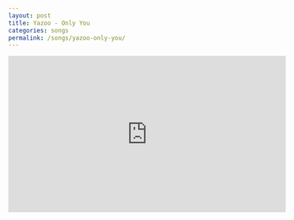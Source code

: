 ```yaml
---
layout: post
title: Yazoo - Only You
categories: songs
permalink: /songs/yazoo-only-you/
---
```


<div class="youtube-embed-container">
	<iframe width="560" height="315" src="https://www.youtube.com/embed/mO7WAzycJC4" title="YouTube video player" frameborder="0" allow="accelerometer; autoplay; clipboard-write; encrypted-media; gyroscope; picture-in-picture" allowfullscreen></iframe>
</div>